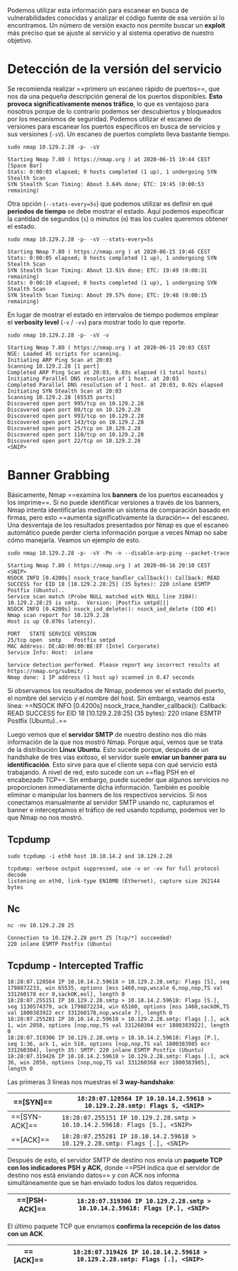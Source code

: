Podemos utilizar esta información para escanear en busca de vulnerabilidades conocidas y analizar el código fuente de esa versión si lo encontramos. Un número de versión exacto nos permite buscar un **exploit** más preciso que se ajuste al servicio y al sistema operativo de nuestro objetivo.


# Detección de la versión del servicio 
Se recomienda realizar ==primero un escaneo rápido de puertos==, que nos da una pequeña descripción general de los puertos disponibles. **Esto provoca significativamente menos tráfico**, lo que es ventajoso para nosotros porque de lo contrario podemos ser descubiertos y bloqueados por los mecanismos de seguridad. 
Podemos utilizar el escaneo de versiones para escanear los puertos específicos en busca de servicios y sus versiones (`-sV`). Un escaneo de puertos completo lleva bastante tiempo. 

```shell
sudo nmap 10.129.2.28 -p- -sV

Starting Nmap 7.80 ( https://nmap.org ) at 2020-06-15 19:44 CEST
[Space Bar]
Stats: 0:00:03 elapsed; 0 hosts completed (1 up), 1 undergoing SYN Stealth Scan
SYN Stealth Scan Timing: About 3.64% done; ETC: 19:45 (0:00:53 remaining)
```

Otra opción (`--stats-every=5s`) que podemos utilizar es definir en qué **periodos de tiempo** se debe mostrar el estado. Aquí podemos especificar la cantidad de segundos (`s`) o minutos (`m`) tras los cuales queremos obtener el estado.

```shell
sudo nmap 10.129.2.28 -p- -sV --stats-every=5s

Starting Nmap 7.80 ( https://nmap.org ) at 2020-06-15 19:46 CEST
Stats: 0:00:05 elapsed; 0 hosts completed (1 up), 1 undergoing SYN Stealth Scan
SYN Stealth Scan Timing: About 13.91% done; ETC: 19:49 (0:00:31 remaining)
Stats: 0:00:10 elapsed; 0 hosts completed (1 up), 1 undergoing SYN Stealth Scan
SYN Stealth Scan Timing: About 39.57% done; ETC: 19:48 (0:00:15 remaining)
```

En lugar de mostrar el estado en intervalos de tiempo podemos emplear el **verbosity level** (`-v` / `-vv`) para mostrar todo lo que reporte.

```shell
sudo nmap 10.129.2.28 -p- -sV -v 

Starting Nmap 7.80 ( https://nmap.org ) at 2020-06-15 20:03 CEST
NSE: Loaded 45 scripts for scanning.
Initiating ARP Ping Scan at 20:03
Scanning 10.129.2.28 [1 port]
Completed ARP Ping Scan at 20:03, 0.03s elapsed (1 total hosts)
Initiating Parallel DNS resolution of 1 host. at 20:03
Completed Parallel DNS resolution of 1 host. at 20:03, 0.02s elapsed
Initiating SYN Stealth Scan at 20:03
Scanning 10.129.2.28 [65535 ports]
Discovered open port 995/tcp on 10.129.2.28
Discovered open port 80/tcp on 10.129.2.28
Discovered open port 993/tcp on 10.129.2.28
Discovered open port 143/tcp on 10.129.2.28
Discovered open port 25/tcp on 10.129.2.28
Discovered open port 110/tcp on 10.129.2.28
Discovered open port 22/tcp on 10.129.2.28
<SNIP>
```


# Banner Grabbing 
Básicamente, Nmap ==examina los **banners** de los puertos escaneados y los imprime==. Si no puede identificar versiones a través de los banners, Nmap intenta identificarlas mediante un sistema de comparación basado en firmas, pero esto ==aumenta significativamente la duración== del escaneo. Una desventaja de los resultados presentados por Nmap es que el escaneo automático puede perder cierta información porque a veces Nmap no sabe cómo manejarla. Veamos un ejemplo de esto.

```shell
sudo nmap 10.129.2.28 -p- -sV -Pn -n --disable-arp-ping --packet-trace

Starting Nmap 7.80 ( https://nmap.org ) at 2020-06-16 20:10 CEST
<SNIP>
NSOCK INFO [0.4200s] nsock_trace_handler_callback(): Callback: READ SUCCESS for EID 18 [10.129.2.28:25] (35 bytes): 220 inlane ESMTP Postfix (Ubuntu)..
Service scan match (Probe NULL matched with NULL line 3104): 10.129.2.28:25 is smtp.  Version: |Postfix smtpd|||
NSOCK INFO [0.4200s] nsock_iod_delete(): nsock_iod_delete (IOD #1)
Nmap scan report for 10.129.2.28
Host is up (0.076s latency).

PORT   STATE SERVICE VERSION
25/tcp open  smtp    Postfix smtpd
MAC Address: DE:AD:00:00:BE:EF (Intel Corporate)
Service Info: Host:  inlane

Service detection performed. Please report any incorrect results at https://nmap.org/submit/ .
Nmap done: 1 IP address (1 host up) scanned in 0.47 seconds
```

Si observamos los resultados de Nmap, podemos ver el estado del puerto, el nombre del servicio y el nombre del host. Sin embargo, veamos esta línea:
==NSOCK INFO [0.4200s] nsock_trace_handler_callback(): Callback: READ SUCCESS for EID 18 [10.129.2.28:25] (35 bytes): 220 inlane ESMTP Postfix (Ubuntu)..==

Luego vemos que el **servidor SMTP** de nuestro destino nos dio más información de la que nos mostró Nmap. Porque aquí, vemos que se trata de la distribución **Linux Ubuntu**. Esto sucede porque, después de un handshake de tres vías exitoso, el servidor suele **enviar un banner para su identificación**. 
Esto sirve para que el cliente sepa con qué servicio está trabajando. A nivel de red, esto sucede con un ==flag PSH en el encabezado TCP==. Sin embargo, puede suceder que algunos servicios no proporcionen inmediatamente dicha información. También es posible eliminar o manipular los banners de los respectivos servicios. Si nos conectamos manualmente al servidor SMTP usando nc, capturamos el banner e interceptamos el tráfico de red usando tcpdump, podemos ver lo que Nmap no nos mostró.

## Tcpdump
```shell
sudo tcpdump -i eth0 host 10.10.14.2 and 10.129.2.28

tcpdump: verbose output suppressed, use -v or -vv for full protocol decode
listening on eth0, link-type EN10MB (Ethernet), capture size 262144 bytes
```

## Nc
```shell
nc -nv 10.129.2.28 25

Connection to 10.129.2.28 port 25 [tcp/*] succeeded!
220 inlane ESMTP Postfix (Ubuntu)
```

## Tcpdump - Intercepted Traffic
```shell
18:28:07.128564 IP 10.10.14.2.59618 > 10.129.2.28.smtp: Flags [S], seq 1798872233, win 65535, options [mss 1460,nop,wscale 6,nop,nop,TS val 331260178 ecr 0,sackOK,eol], length 0
18:28:07.255151 IP 10.129.2.28.smtp > 10.10.14.2.59618: Flags [S.], seq 1130574379, ack 1798872234, win 65160, options [mss 1460,sackOK,TS val 1800383922 ecr 331260178,nop,wscale 7], length 0
18:28:07.255281 IP 10.10.14.2.59618 > 10.129.2.28.smtp: Flags [.], ack 1, win 2058, options [nop,nop,TS val 331260304 ecr 1800383922], length 0
18:28:07.319306 IP 10.129.2.28.smtp > 10.10.14.2.59618: Flags [P.], seq 1:36, ack 1, win 510, options [nop,nop,TS val 1800383985 ecr 331260304], length 35: SMTP: 220 inlane ESMTP Postfix (Ubuntu)
18:28:07.319426 IP 10.10.14.2.59618 > 10.129.2.28.smtp: Flags [.], ack 36, win 2058, options [nop,nop,TS val 331260368 ecr 1800383985], length 0
```

Las primeras 3 líneas nos muestras el **3 way-handshake**:

| ==[SYN]==     | `18:28:07.128564 IP 10.10.14.2.59618 > 10.129.2.28.smtp: Flags S, <SNIP>`    |
| ------------- | ---------------------------------------------------------------------------- |
| ==[SYN-ACK]== | `18:28:07.255151 IP 10.129.2.28.smtp > 10.10.14.2.59618: Flags [S.], <SNIP>` |
| ==[ACK]==     | `18:28:07.255281 IP 10.10.14.2.59618 > 10.129.2.28.smtp: Flags [.], <SNIP>`  |
Después de esto, el servidor SMTP de destino nos envía un **paquete TCP con los indicadores PSH** **y ACK**, donde ==PSH indica que el servidor de destino nos está enviando datos== y con ACK nos informa simultáneamente que se han enviado todos los datos requeridos.

| ==[PSH-ACK]== | `18:28:07.319306 IP 10.129.2.28.smtp > 10.10.14.2.59618: Flags [P.], <SNIP>` |
| ------------- | ---------------------------------------------------------------------------- |
El último paquete TCP que enviamos **confirma la recepción de los datos con un ACK**.

| ==[ACK]== | `18:28:07.319426 IP 10.10.14.2.59618 > 10.129.2.28.smtp: Flags [.], <SNIP>` |
| --------- | --------------------------------------------------------------------------- |
